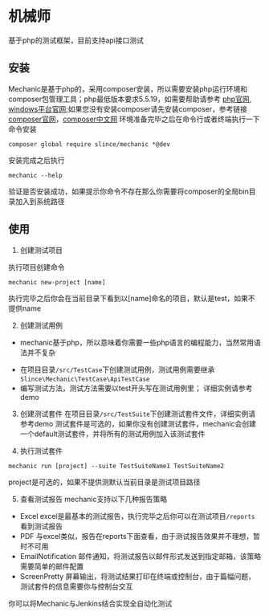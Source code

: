 # 机械师

基于php的测试框架，目前支持api接口测试

## 安装

Mechanic是基于php的，采用composer安装，所以需要安装php运行环境和composer包管理工具；php最低版本要求5.5.19，如需要帮助请参考
[php官网](http://php.net/), [windows平台官网](http://windows.php.net/);如果您没有安装composer请先安装composer，参考链接
[composer官网](https://getcomposer.org)，[composer中文网](http://www.phpcomposer.com/)
环境准备完毕之后在命令行或者终端执行一下命令安装
```
composer global require slince/mechanic *@dev
```
安装完成之后执行
```
mechanic --help
```
验证是否安装成功，如果提示你命令不存在那么你需要将composer的全局bin目录加入到系统路径

## 使用

1. 创建测试项目

执行项目创建命令
```
mechanic new-project [name]
```
执行完毕之后你会在当前目录下看到以[name]命名的项目，默认是test，如果不提供name

2. 创建测试用例
* mechanic基于php，所以意味着你需要一些php语言的编程能力，当然常用语法并不复杂
- 在项目目录`/src/TestCase`下创建测试用例，测试用例需要继承`Slince\Mechanic\TestCase\ApiTestCase`
- 编写测试方法，测试方法需要以test开头写在测试用例里；
详细实例请参考demo

3. 创建测试套件
在项目目录`/src/TestSuite`下创建测试套件文件，详细实例请参考demo
测试套件是可选的，如果你没有创建测试套件，mechanic会创建一个default测试套件，并将所有的测试用例加入该测试套件

4. 执行测试套件
```
mechanic run [project] --suite TestSuiteName1 TestSuiteName2
```
project是可选的，如果不提供测默认当前目录是测试项目路径

5. 查看测试报告
mechanic支持以下几种报告策略
- Excel excel是最基本的测试报告，执行完毕之后你可以在测试项目`/reports`看到测试报告
- PDF 与excel类似，报告在reports下面查看，由于测试报告效果并不理想，暂时不可用
- EmailNotification 邮件通知，将测试报告以邮件形式发送到指定邮箱，该策略需要简单的邮件配置
- ScreenPretty 屏幕输出，将测试结果打印在终端或控制台，由于篇幅问题，测试套件的信息需要你与控制台交互

你可以将Mechanic与Jenkins结合实现全自动化测试




